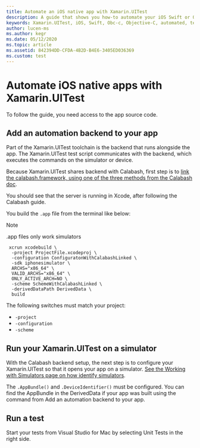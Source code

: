 ```yaml
---
title: Automate an iOS native app with Xamarin.UITest
description: A guide that shows you how-to automate your iOS Swift or Objective-C app with Xamarin.UITest.
keywords: Xamarin.UITest, iOS, Swift, Obc-c, Objective-C, automated, testing, ui testing.
author: lucen-ms
ms.author: kegr
ms.date: 05/12/2020
ms.topic: article
ms.assetid: 842394DD-CFDA-4B2D-B4E6-3405ED036369
ms.custom: test
---
```


# Automate iOS native apps with Xamarin.UITest
To follow the guide, you need access to the app source code.

## Add an automation backend to your app
Part of the Xamarin.UITest toolchain is the backend that runs alongside the app. The Xamarin.UITest test script communicates with the backend, which executes the commands on the simulator or device.

Because Xamarin.UITest shares backend with Calabash, first step is to [link the calabash.framework, using one of the three methods from the Calabash doc](https://github.com/calabash/calabash-ios#step-1-link-calabashframework).

You should see that the server is running in Xcode, after following the Calabash guide.

You build the `.app` file from the terminal like below:

> [!NOTE]
> .app files only work simulators

```
 xcrun xcodebuild \
  -project ProjectFile.xcodeproj \
  -configuration ConfiguratonWithCalabashLinked \
  -sdk iphonesimulator \
  ARCHS="x86_64" \
  VALID_ARCHS="x86_64" \
  ONLY_ACTIVE_ARCH=NO \
  -scheme SchemeWithCalabashLinked \
  -derivedDataPath DerivedData \
  build
```
The following switches must match your project:
- `-project`
- `-configuration`
- `-scheme`

## Run your Xamarin.UITest on a simulator
With the Calabash backend setup, the next step is to configure your Xamarin.UITest so that it opens your app on a simulator. [See the Working with Simulators page on how identify simulators](simulator.md).

The `.AppBundle()` and `.DeviceIdentifier()` must be configured. You can find the AppBundle in the DerivedData if your app was built using the command from Add an automation backend to your app.

## Run a test

Start your tests from Visual Studio for Mac by selecting Unit Tests in the right side.
